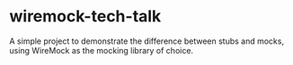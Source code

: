 # wiremock-tech-talk

A simple project to demonstrate the difference between stubs and mocks, using WireMock as the mocking library of choice.
